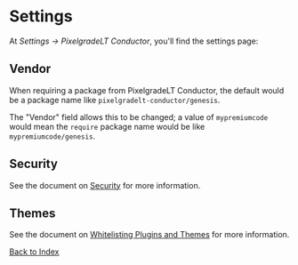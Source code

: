 # Settings

At _Settings &rarr; PixelgradeLT Conductor_, you'll find the settings page:

## Vendor

When requiring a package from PixelgradeLT Conductor, the default would be a package name like `pixelgradelt-conductor/genesis`.

The "Vendor" field allows this to be changed; a value of `mypremiumcode` would mean the `require` package name would be like `mypremiumcode/genesis`.

## Security

See the document on [Security](security.md) for more information.

## Themes

See the document on [Whitelisting Plugins and Themes](whitelisting.md) for more information.

[Back to Index](index.md)
